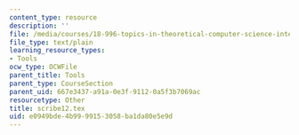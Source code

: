 ```yaml
---
content_type: resource
description: ''
file: /media/courses/18-996-topics-in-theoretical-computer-science-internet-research-problems-spring-2002/e0949bde4b9999153058ba1da80e5e9d_scribe12.tex
file_type: text/plain
learning_resource_types:
- Tools
ocw_type: OCWFile
parent_title: Tools
parent_type: CourseSection
parent_uid: 667e3437-a91a-0e3f-9112-0a5f3b7069ac
resourcetype: Other
title: scribe12.tex
uid: e0949bde-4b99-9915-3058-ba1da80e5e9d
---
```

